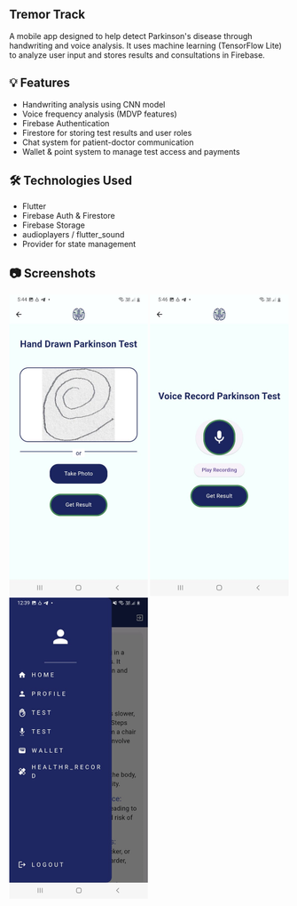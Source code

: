 ## Tremor Track

A mobile app designed to help detect Parkinson's disease through handwriting and voice analysis. It uses machine learning (TensorFlow Lite) to analyze user input and stores results and consultations in Firebase.

## 💡 Features

- Handwriting analysis using CNN model
- Voice frequency analysis (MDVP features)
- Firebase Authentication
- Firestore for storing test results and user roles
- Chat system for patient-doctor communication
- Wallet & point system to manage test access and payments

## 🛠 Technologies Used

- Flutter
- Firebase Auth & Firestore
- Firebase Storage
- audioplayers / flutter_sound
- Provider for state management

## 📷 Screenshots


<img src="screenshots/hand-test.png" width="250"> 
<img src="screenshots/voice-test.png" width="250"> 
<img src="screenshots/overview.png" width="250">

